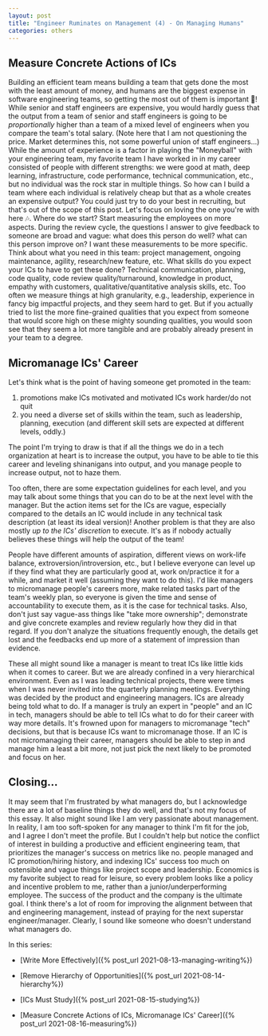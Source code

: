 ```yaml
---
layout: post
title: "Engineer Ruminates on Management (4) - On Managing Humans"
categories: others
---
```


## Measure Concrete Actions of ICs

Building an efficient team means building a team that gets done the most with the least amount of money, and humans are the biggest expense in software engineering teams, so getting the most out of them is important 🤑! While senior and staff engineers are expensive, you would hardly guess that the output from a team of senior and staff engineers is going to be _proportionally_ higher than a team of a mixed level of engineers when you compare the team's total salary. (Note here that I am not questioning the price. Market determines this, not some powerful union of staff engineers...) While the amount of experience is a factor in playing the "Moneyball" with your engineering team, my favorite team I have worked in in my career consisted of people with different strengths: we were good at math, deep learning, infrastructure, code performance, technical communication, etc., but no individual was the rock star in multiple things. So how can I build a team where each individual is relatively cheap but that as a whole creates an expensive output? You could just try to do your best in recruiting, but that's out of the scope of this post. Let's focus on loving the one you're with here 🎶. Where do we start? Start measuring the employees on more aspects. During the review cycle, the questions I answer to give feedback to someone are broad and vague: what does this person do well? what can this person improve on? I want these measurements to be more specific. Think about what you need in this team: project management, ongoing maintenance, agility, research/new feature, etc. What skills do you expect your ICs to have to get these done? Technical communication, planning, code quality, code review quality/turnaround, knowledge in product, empathy with customers, qualitative/quantitative analysis skills, etc. Too often we measure things at high granularity, e.g., leadership, experience in fancy big impactful projects, and they seem hard to get. But if you actually tried to list the more fine-grained qualities that you expect from someone that would score high on these mighty sounding qualities, you would soon see that they seem a lot more tangible and are probably already present in your team to a degree.

## Micromanage ICs' Career

Let's think what is the point of having someone get promoted in the team:

1. promotions make ICs motivated and motivated ICs work harder/do not quit
2. you need a diverse set of skills within the team, such as leadership, planning, execution (and different skill sets are expected at different levels, oddly.)

The point I'm trying to draw is that if all the things we do in a tech organization at heart is to increase the output, you have to be able to tie this career and leveling shinanigans into output, and you manage people to increase output, not to haze them.

Too often, there are some expectation guidelines for each level, and you may talk about some things that you can do to be at the next level with the manager. But the action items set for the ICs are vague, especially compared to the details an IC would include in any technical task description (at least its ideal version)! Another problem is that they are also mostly _up to the ICs' discretion_ to execute. It's as if nobody actually believes these things will help the output of the team!

People have different amounts of aspiration, different views on work-life balance, extroversion/introversion, etc., but I believe everyone can level up if they find what they are particularly good at, work on/practice it for a while, and market it well (assuming they want to do this). I'd like managers to micromanage people's careers more, make related tasks part of the team's weekly plan, so everyone is given the time and sense of accountability to execute them, as it is the case for technical tasks. Also, don't just say vague-ass things like "take more ownership"; demonstrate and give concrete examples and review regularly how they did in that regard. If you don't analyze the situations frequently enough, the details get lost and the feedbacks end up more of a statement of impression than evidence.

These all might sound like a manager is meant to treat ICs like little kids when it comes to career. But we are already confined in a very hierarchical environment. Even as I was leading technical projects, there were times when I was never invited into the quarterly planning meetings. Everything was decided by the product and engineering managers. ICs are already being told what to do. If a manager is truly an expert in "people" and an IC in tech, managers should be able to tell ICs what to do for their career with way more details. It's frowned upon for managers to micromanage "tech" decisions, but that is because ICs want to micromanage those. If an IC is not micromanaging their career, managers should be able to step in and manage him a least a bit more, not just pick the next likely to be promoted and focus on her.

## Closing...

It may seem that I'm frustrated by what managers do, but I acknowledge there are a lot of baseline things they do well, and that's not my focus of this essay. It also might sound like I am very passionate about management. In reality, I am too soft-spoken for any manager to think I'm fit for the job, and I agree I don't meet the profile. But I couldn't help but notice the conflict of interest in building a productive and efficient engineering team, that prioritizes the manager's success on metrics like no. people managed and IC promotion/hiring history, and indexing ICs' success too much on ostensible and vague things like project scope and leadership. Economics is my favorite subject to read for leisure, so every problem looks like a policy and incentive problem to me, rather than a junior/underperforming employee. The success of the product and the company is the ultimate goal. I think there's a lot of room for improving the alignment between that and engineering management, instead of praying for the next superstar engineer/manager. Clearly, I sound like someone who doesn't understand what managers do.

In this series:

- [Write More Effectively]({% post_url 2021-08-13-managing-writing%})

- [Remove Hierarchy of Opportunities]({% post_url 2021-08-14-hierarchy%})

- [ICs Must Study]({% post_url 2021-08-15-studying%})

- [Measure Concrete Actions of ICs, Micromanage ICs' Career]({% post_url 2021-08-16-measuring%})

